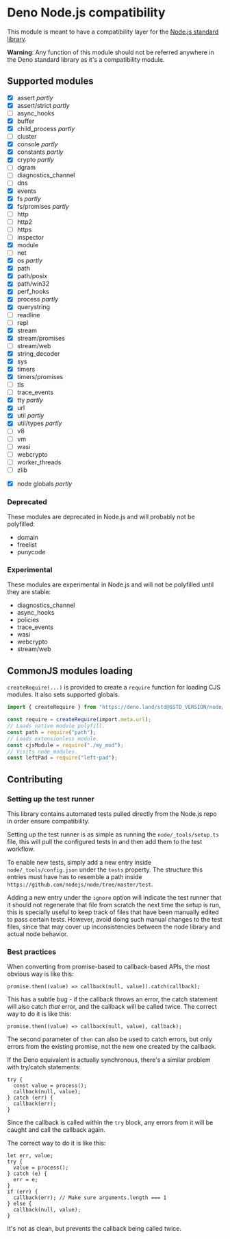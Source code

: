 # Deno Node.js compatibility

This module is meant to have a compatibility layer for the
[Node.js standard library](https://nodejs.org/docs/latest/api/).

**Warning**: Any function of this module should not be referred anywhere in the
Deno standard library as it's a compatibility module.

## Supported modules

- [x] assert _partly_
- [x] assert/strict _partly_
- [ ] async_hooks
- [x] buffer
- [x] child_process _partly_
- [ ] cluster
- [x] console _partly_
- [x] constants _partly_
- [x] crypto _partly_
- [ ] dgram
- [ ] diagnostics_channel
- [ ] dns
- [x] events
- [x] fs _partly_
- [x] fs/promises _partly_
- [ ] http
- [ ] http2
- [ ] https
- [ ] inspector
- [x] module
- [ ] net
- [x] os _partly_
- [x] path
- [x] path/posix
- [x] path/win32
- [x] perf_hooks
- [x] process _partly_
- [x] querystring
- [ ] readline
- [ ] repl
- [x] stream
- [x] stream/promises
- [ ] stream/web
- [x] string_decoder
- [x] sys
- [x] timers
- [x] timers/promises
- [ ] tls
- [ ] trace_events
- [x] tty _partly_
- [x] url
- [x] util _partly_
- [x] util/types _partly_
- [ ] v8
- [ ] vm
- [ ] wasi
- [ ] webcrypto
- [ ] worker_threads
- [ ] zlib

* [x] node globals _partly_

### Deprecated

These modules are deprecated in Node.js and will probably not be polyfilled:

- domain
- freelist
- punycode

### Experimental

These modules are experimental in Node.js and will not be polyfilled until they
are stable:

- diagnostics_channel
- async_hooks
- policies
- trace_events
- wasi
- webcrypto
- stream/web

## CommonJS modules loading

`createRequire(...)` is provided to create a `require` function for loading CJS
modules. It also sets supported globals.

```ts
import { createRequire } from "https://deno.land/std@$STD_VERSION/node/module.ts";

const require = createRequire(import.meta.url);
// Loads native module polyfill.
const path = require("path");
// Loads extensionless module.
const cjsModule = require("./my_mod");
// Visits node_modules.
const leftPad = require("left-pad");
```

## Contributing

### Setting up the test runner

This library contains automated tests pulled directly from the Node.js repo in
order ensure compatibility.

Setting up the test runner is as simple as running the `node/_tools/setup.ts`
file, this will pull the configured tests in and then add them to the test
workflow.

To enable new tests, simply add a new entry inside `node/_tools/config.json`
under the `tests` property. The structure this entries must have has to resemble
a path inside `https://github.com/nodejs/node/tree/master/test`.

Adding a new entry under the `ignore` option will indicate the test runner that
it should not regenerate that file from scratch the next time the setup is run,
this is specially useful to keep track of files that have been manually edited
to pass certain tests. However, avoid doing such manual changes to the test
files, since that may cover up inconsistencies between the node library and
actual node behavior.

### Best practices

When converting from promise-based to callback-based APIs, the most obvious way
is like this:

```ts, ignore
promise.then((value) => callback(null, value)).catch(callback);
```

This has a subtle bug - if the callback throws an error, the catch statement
will also catch _that_ error, and the callback will be called twice. The correct
way to do it is like this:

```ts, ignore
promise.then((value) => callback(null, value), callback);
```

The second parameter of `then` can also be used to catch errors, but only errors
from the existing promise, not the new one created by the callback.

If the Deno equivalent is actually synchronous, there's a similar problem with
try/catch statements:

```ts, ignore
try {
  const value = process();
  callback(null, value);
} catch (err) {
  callback(err);
}
```

Since the callback is called within the `try` block, any errors from it will be
caught and call the callback again.

The correct way to do it is like this:

```ts, ignore
let err, value;
try {
  value = process();
} catch (e) {
  err = e;
}
if (err) {
  callback(err); // Make sure arguments.length === 1
} else {
  callback(null, value);
}
```

It's not as clean, but prevents the callback being called twice.
